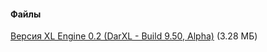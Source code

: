 #### Файлы
[Версия XL Engine 0.2 (DarXL - Build 9.50, Alpha)](/files/XL_Engine_Release_02.zip) (3.28 МБ)